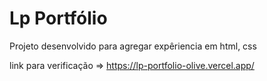 # Lp Portfólio

Projeto desenvolvido para agregar expêriencia em html, css

link para verificação => https://lp-portfolio-olive.vercel.app/
